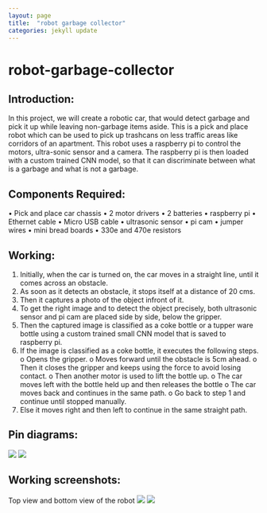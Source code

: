```yaml
---
layout: page
title:  "robot garbage collector"
categories: jekyll update
---
```

# robot-garbage-collector
## Introduction: 
In this project, we will create a robotic car, that would detect garbage and pick it up while leaving non-garbage items aside. This is a pick and place robot which can be used to pick up trashcans on less traffic areas like corridors of an apartment. This robot uses a raspberry pi to control the motors, ultra-sonic sensor and a camera. The raspberry pi is then loaded with a custom trained CNN model, so that it can discriminate between what is a garbage and what is not a garbage.

## Components Required:

•	Pick and place car chassis
•	2 motor drivers
•	2 batteries
•	raspberry pi
•	Ethernet cable
•	Micro USB cable
•	ultrasonic sensor
•	pi cam
•	jumper wires
•	mini bread boards
•	330e and 470e resistors

## Working:

1.	Initially, when the car is turned on, the car moves in a straight line, until it comes across an obstacle.
2.	As soon as it detects an obstacle, it stops itself at a distance of 20 cms.
3.	Then it captures a photo of the object infront of it.
4.	To get the right image and to detect the object precisely, both ultrasonic sensor and pi cam are placed side by side, below the gripper.
5.	Then the captured image is classified as a coke bottle or a tupper ware bottle using a custom trained small CNN model that is saved to raspberry pi.
6.	If the image is classified as a coke bottle, it executes the following steps.
o	Opens the gripper.
o	Moves forward until the obstacle is 5cm ahead.
o	Then it closes the gripper and keeps using the force to avoid losing contact.
o	Then another motor is used to lift the bottle up.
o	The car moves left with the bottle held up and then releases the bottle
o	The car moves back and continues in the same path.
o	Go back to step 1 and continue until stopped manually.
7.	Else it moves right and then left to continue in the same straight path.

## Pin diagrams:
![](images/robot_pin_diagram.png)
![](images/robot_pin_diagram_2.png)

## Working screenshots:
Top view and bottom view of the robot
![](images/robot_working1.png)
![](images/robot_working2.png)

